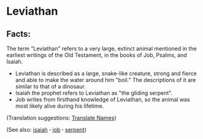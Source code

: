 # Leviathan #

## Facts: ##

The term "Leviathan" refers to a very large, extinct animal mentioned in the earliest writings of the Old Testament, in the books of Job, Psalms, and Isaiah.

* Leviathan is described as a large, snake-like creature, strong and fierce and able to make the water around him "boil." The descriptions of it are similar to that of a dinosaur.
* Isaiah the prophet refers to Leviathan as "the gliding serpent".
* Job writes from firsthand knowledge of Leviathan, so the animal was most likely alive during his lifetime.

(Translation suggestions: [Translate Names](https://git.door43.org/Door43/en-ta-translate-vol1/src/master/content/translate_names.md))

(See also: [isaiah](../other/isaiah.md) **·** [job](../other/job.md) **·** [serpent](../other/serpent.md))


